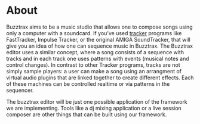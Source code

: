 # About 

Buzztrax aims to be a music studio that allows one to compose songs using only a computer with a soundcard. If you’ve used [tracker](http://en.wikipedia.org/wiki/Tracker) programs like FastTracker, Impulse Tracker, or the original AMIGA SoundTracker, that will give you an idea of how one can sequence music in Buzztrax. The Buzztrax editor uses a similar concept, where a song consists of a sequence with tracks and in each track one uses patterns with events (musical notes and control changes). In contrast to other Tracker programs, tracks are not simply sample players: a user can make a song using an arrangment of virtual audio plugins that are linked together to create different effects. Each of these machines can be controlled realtime or via patterns in the sequencer.

<!-- 
bt-edit-0-4-0-01:
  https://buzztrax.org/wp-content/gallery/featured-screenshots/thumbs/thumbs_bt-edit-0-4-0-01.png
  https://buzztrax.org/wp-content/gallery/featured-screenshots/bt-edit-0-4-0-01.png
bt-edit-0-4-0-02
bt-edit-0-6-0-01
bt-edit-0-6-0-02
--->

The buzztrax editor will be just one possible application of the framework we are implementing. Tools like a dj mixing application or a live session composer are other things that can be built using our framework.

